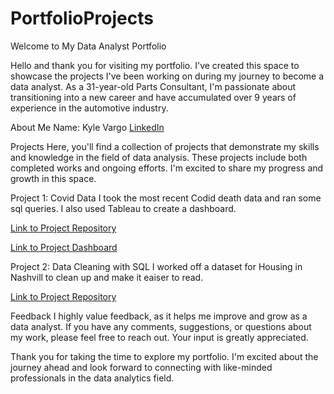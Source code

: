 # PortfolioProjects
Welcome to My Data Analyst Portfolio

Hello and thank you for visiting my portfolio. I've created this space to showcase the projects I've been working on during my journey to become a data analyst. 
As a 31-year-old Parts Consultant, I'm passionate about transitioning into a new career and have accumulated over 9 years of experience in the automotive industry.

About Me
Name: Kyle Vargo
[LinkedIn](https://www.linkedin.com/in/kyle-vargo-911a1a278/)

Projects
Here, you'll find a collection of projects that demonstrate my skills and knowledge in the field of data analysis. These projects include both completed works and ongoing efforts. I'm excited to share my progress and growth in this space.

Project 1: Covid Data
I took the most recent Codid death data and ran some sql queries. I also used Tableau to create a dashboard.

[Link to Project Repository](https://github.com/KyleVargo/PortfolioProjects/blob/main/covid%20sql%20project1.sql)

[Link to Project Dashboard](https://public.tableau.com/app/profile/kyle.vargo/viz/CovidDashbordProject_16941174645710/Dashboard1)

Project 2: Data Cleaning with SQL
I worked off a dataset for Housing in Nashvill to clean up and make it eaiser to read. 

[Link to Project Repository](https://github.com/KyleVargo/PortfolioProjects/blob/main/data%20cleaning%20project.sql)

Feedback
I highly value feedback, as it helps me improve and grow as a data analyst. If you have any comments, suggestions, or questions about my work, please feel free to reach out. Your input is greatly appreciated.


Thank you for taking the time to explore my portfolio. I'm excited about the journey ahead and look forward to connecting with like-minded professionals in the data analytics field.
